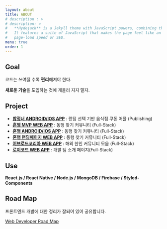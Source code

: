 ```yaml
---
layout: about
title: ABOUT
# description : >
# description: >
#   **Hydejack** is a Jekyll theme with JavaScript powers, combining the best of static sites and modern web apps.
#   It features a suite of JavaScript that makes the page feel like an app, without sacrificing backwards-compatibility,
#   page-load speed or SEO.
menu: true
order: 1
---
```

## Goal
코드는 쓰여질 수록 **편리**해져야 한다.

**새로운 기술**을 도입하는 것에 게을러 지지 말자.

## Project

* [**밥정너 ANDROID/IOS APP**](https://play.google.com/store/apps/details?id=com.bapjeongneo&hl=en_GB) : 랜덤 선택 기반 음식점 쿠폰 어플 (Publishing)
* [**혼행 MVP WEB APP**](https://honghang-7ba3f.firebaseapp.com/)  : 동행 찾기 커뮤니티 (Full-Stack)
* [**혼행 ANDROID/IOS APP**](https://play.google.com/store/apps/details?id=com.midnightplan.honhang) : 동행 찾기 커뮤니티 (Full-Stack)
* [**혼행 랜딩페이지 WEB APP**](https://honhang.me) : 동행 찾기 커뮤니티 (Full-Stack)
* [**어브로드코리아 WEB APP**](https://abroadkorea.com) : 해외 한인 커뮤니티 모음 (Full-Stack)
* [**로이코드 WEB APP**](https://loycord.com) : 개발 팀 소개 페이지(Full-Stack)

## Use

**React.js / React Native / Node.js / MongoDB / Firebase / Styled-Components**

## Road Map
프론트엔드 개발에 대한 정리가 잘되어 있어 공유합니다.

[Web Developer Road Map](https://github.com/kamranahmedse/developer-roadmap) 
